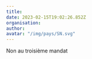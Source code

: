 ```yaml
---
title: 
date: 2023-02-15T19:02:26.852Z
organisation: 
author: 
avatar: "/img/pays/SN.svg"
---
```


Non au troisième mandat 